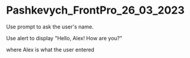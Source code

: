 # Pashkevych_FrontPro_26_03_2023
Use prompt to ask the user's name.

Use alert to display "Hello, Alex! How are you?"

where Alex is what the user entered
